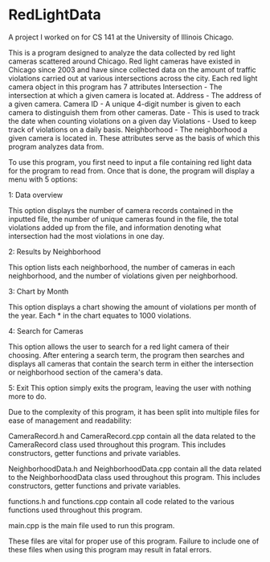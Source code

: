 # RedLightData
A project I worked on for CS 141 at the University of Illinois Chicago.

This is a program designed to analyze the data collected by red light cameras scattered around Chicago.
Red light cameras have existed in Chicago since 2003 and have since collected data on the amount of traffic violations carried out at various intersections across the city.
Each red light camera object in this program has 7 attributes
    Intersection - The intersection at which a given camera is located at.
    Address - The address of a given camera.
    Camera ID - A unique 4-digit number is given to each camera to distinguish them from other cameras.
    Date - This is used to track the date when counting violations on a given day
    Violations - Used to keep track of violations on a daily basis.
    Neighborhood - The neighborhood a given camera is located in.
These attributes serve as the basis of which this program analyzes data from.

To use this program, you first need to input a file containing red light data for the program to read from.
Once that is done, the program will display a menu with 5 options:

1: Data overview

This option displays the number of camera records contained in the inputted file, the number of unique cameras found in the file, the total violations added up from the file, 
and information denoting what intersection had the most violations in one day.

2: Results by Neighborhood

This option lists each neighborhood, the number of cameras in each neighborhood, and the number of violations given per neighborhood.

3: Chart by Month

This option displays a chart showing the amount of violations per month of the year. Each * in the chart equates to 1000 violations.

4: Search for Cameras

This option allows the user to search for a red light camera of their choosing. After entering a search term, the program then searches and displays all cameras that contain  the search term in either the intersection or neighborhood section of the camera's data.

5: Exit
This option simply exits the program, leaving the user with nothing more to do.

Due to the complexity of this program, it has been split into multiple files for ease of management and readability:

CameraRecord.h and CameraRecord.cpp contain all the data related to the CameraRecord class used throughout this program. This includes constructors, getter functions and private variables.

NeighborhoodData.h and NeighborhoodData.cpp contain all the data related to the NeighborhoodData class used throughout this program. This includes constructors, getter functions and private variables.

functions.h and functions.cpp contain all code related to the various functions used throughout this program.

main.cpp is the main file used to run this program.

These files are vital for proper use of this program. Failure to include one of these files when using this program may result in fatal errors. 
